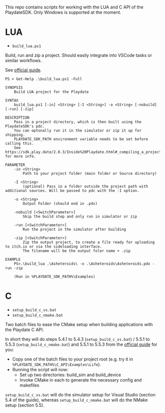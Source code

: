 This repo contains scripts for working with the LUA and C API of the PlaydateSDK.
Only Windows is supported at the moment.

# LUA

* `build_lua.ps1`

Build, run and zip a project. Should easily integrate into VSCode tasks or similar workflows.

See [official guide](https://sdk.play.date/2.0.3/Inside%20Playdate.html#_compiling_a_project).

```
PS > Get-Help .\build_lua.ps1 -Full
```

```
SYNOPSIS
    Build LUA project for the Playdate

SYNTAX
    build_lua.ps1 [-in] <String> [-I <String>] -o <String> [-nobuild] [-run] [-zip]

DESCRIPTION
    Pass in a project directory, which is then built using the PlaydateSDK's pdc.
    You can optonally run it in the simulator or zip it up for shipping.
    PLAYDATE_SDK_PATH environment variable needs to be set before calling this.
    See https://sdk.play.date/2.0.3/Inside%20Playdate.html#_compiling_a_project for more info.

PARAMETER
    -in <String>
        Path to your project folder (main folder or Source directory)

    -I <String>
        (optional) Pass in a folder outside the project path with additional sources. Will be passed to pdc with the -I option.

    -o <String>
        Output Folder (should end in .pdx)

    -nobuild [<SwitchParameter>]
        Skip the build step and only run in simulator or zip

    -run [<SwitchParameter>]
        Run the project in the simulator after building

    -zip [<SwitchParameter>]
        Zip the output project, to create a file ready for uploading to itch.io or via the sideloading interface.
        The filename will be the output foler name + .zip

EXAMPLE
    PS>.\build_lua .\Asheteroids\ -o .\Asheteroids\Asheteroids.pdx -run -zip

    (Run in %PLAYDATE_SDK_PATH%\Examples)
```

# C

* `setup_build_c_vs.bat`
* `setup_build_c_nmake.bat`

Two batch files to ease the CMake setup when building applications with the Playdate C API.

In short they will do steps 5.4.1 to 5.4.3 (`setup_build_c_vs.bat`) / 5.5.1 to 5.5.3 (`setup_build_c_nmake.bat`) and 5.5.1 to 5.5.3 from the [official guide](https://sdk.play.date/2.0.3/Inside%20Playdate%20with%20C.html#_building_on_windows) for you:

* Copy one of the batch files to your project root (e.g. try it in `%PLAYDATE_SDK_PATH%\C_API\Examples\Life`).
* Running the script will now:
    * Set up two directories: build_sim and build_device
    * Invoke CMake in each to generate the necessary config and makefiles

`setup_build_c_vs.bat` will do the simulator setup for Visual Studio (section 5.4 of the guide), whereas `setup_build_c_nmake.bat` will do the NMake setup (section 5.5).